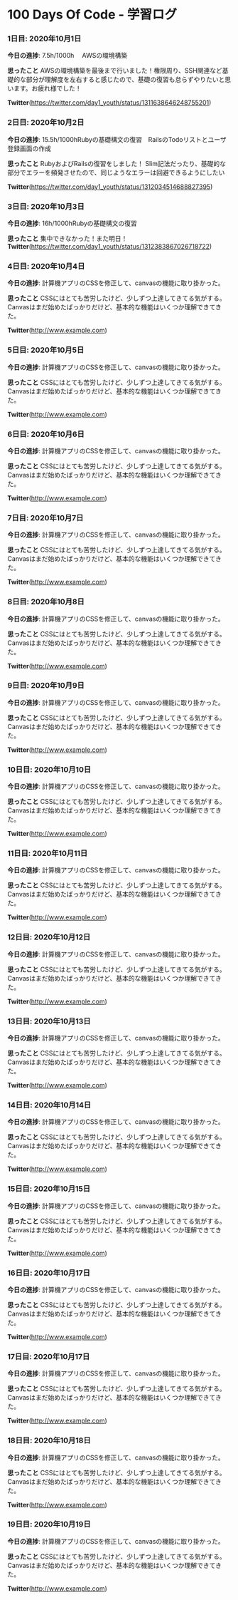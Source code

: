 # 100 Days Of Code - 学習ログ

### 1日目: 2020年10月1日

**今日の進捗**: 7.5h/1000h　 AWSの環境構築

**思ったこと** AWSの環境構築を最後まで行いました！権限周り、SSH関連など基礎的な部分が理解度を左右すると感じたので、基礎の復習も怠らずやりたいと思います。お疲れ様でした！

**Twitter**(https://twitter.com/day1_youth/status/1311638646248755201)



### 2日目: 2020年10月2日

**今日の進捗**: 15.5h/1000hRubyの基礎構文の復習　RailsのTodoリストとユーザ登録画面の作成

**思ったこと** RubyおよびRailsの復習をしました！
Slim記法だったり、基礎的な部分でエラーを頻発させたので、同じようなエラーは回避できるようにしたい

**Twitter**(https://twitter.com/day1_youth/status/1312034514688827395)



### 3日目: 2020年10月3日

**今日の進捗**: 16h/1000hRubyの基礎構文の復習

**思ったこと** 集中できなかった！また明日！
**Twitter**(https://twitter.com/day1_youth/status/1312383867026718722)



### 4日目: 2020年10月4日

**今日の進捗**: 計算機アプリのCSSを修正して、canvasの機能に取り掛かった。

**思ったこと** CSSにはとても苦労したけど、少しずつ上達してきてる気がする。Canvasはまだ始めたばっかりだけど、基本的な機能はいくつか理解できてきた。

**Twitter**(http://www.example.com)



### 5日目: 2020年10月5日

**今日の進捗**: 計算機アプリのCSSを修正して、canvasの機能に取り掛かった。

**思ったこと** CSSにはとても苦労したけど、少しずつ上達してきてる気がする。Canvasはまだ始めたばっかりだけど、基本的な機能はいくつか理解できてきた。

**Twitter**(http://www.example.com)



### 6日目: 2020年10月6日

**今日の進捗**: 計算機アプリのCSSを修正して、canvasの機能に取り掛かった。

**思ったこと** CSSにはとても苦労したけど、少しずつ上達してきてる気がする。Canvasはまだ始めたばっかりだけど、基本的な機能はいくつか理解できてきた。

**Twitter**(http://www.example.com)



### 7日目: 2020年10月7日

**今日の進捗**: 計算機アプリのCSSを修正して、canvasの機能に取り掛かった。

**思ったこと** CSSにはとても苦労したけど、少しずつ上達してきてる気がする。Canvasはまだ始めたばっかりだけど、基本的な機能はいくつか理解できてきた。

**Twitter**(http://www.example.com)



### 8日目: 2020年10月8日

**今日の進捗**: 計算機アプリのCSSを修正して、canvasの機能に取り掛かった。

**思ったこと** CSSにはとても苦労したけど、少しずつ上達してきてる気がする。Canvasはまだ始めたばっかりだけど、基本的な機能はいくつか理解できてきた。

**Twitter**(http://www.example.com)



### 9日目: 2020年10月9日

**今日の進捗**: 計算機アプリのCSSを修正して、canvasの機能に取り掛かった。

**思ったこと** CSSにはとても苦労したけど、少しずつ上達してきてる気がする。Canvasはまだ始めたばっかりだけど、基本的な機能はいくつか理解できてきた。

**Twitter**(http://www.example.com)



### 10日目: 2020年10月10日

**今日の進捗**: 計算機アプリのCSSを修正して、canvasの機能に取り掛かった。

**思ったこと** CSSにはとても苦労したけど、少しずつ上達してきてる気がする。Canvasはまだ始めたばっかりだけど、基本的な機能はいくつか理解できてきた。

**Twitter**(http://www.example.com)



### 11日目: 2020年10月11日

**今日の進捗**: 計算機アプリのCSSを修正して、canvasの機能に取り掛かった。

**思ったこと** CSSにはとても苦労したけど、少しずつ上達してきてる気がする。Canvasはまだ始めたばっかりだけど、基本的な機能はいくつか理解できてきた。

**Twitter**(http://www.example.com)



### 12日目: 2020年10月12日

**今日の進捗**: 計算機アプリのCSSを修正して、canvasの機能に取り掛かった。

**思ったこと** CSSにはとても苦労したけど、少しずつ上達してきてる気がする。Canvasはまだ始めたばっかりだけど、基本的な機能はいくつか理解できてきた。

**Twitter**(http://www.example.com)



### 13日目: 2020年10月13日

**今日の進捗**: 計算機アプリのCSSを修正して、canvasの機能に取り掛かった。

**思ったこと** CSSにはとても苦労したけど、少しずつ上達してきてる気がする。Canvasはまだ始めたばっかりだけど、基本的な機能はいくつか理解できてきた。

**Twitter**(http://www.example.com)



### 14日目: 2020年10月14日

**今日の進捗**: 計算機アプリのCSSを修正して、canvasの機能に取り掛かった。

**思ったこと** CSSにはとても苦労したけど、少しずつ上達してきてる気がする。Canvasはまだ始めたばっかりだけど、基本的な機能はいくつか理解できてきた。

**Twitter**(http://www.example.com)



### 15日目: 2020年10月15日

**今日の進捗**: 計算機アプリのCSSを修正して、canvasの機能に取り掛かった。

**思ったこと** CSSにはとても苦労したけど、少しずつ上達してきてる気がする。Canvasはまだ始めたばっかりだけど、基本的な機能はいくつか理解できてきた。

**Twitter**(http://www.example.com)



### 16日目: 2020年10月17日

**今日の進捗**: 計算機アプリのCSSを修正して、canvasの機能に取り掛かった。

**思ったこと** CSSにはとても苦労したけど、少しずつ上達してきてる気がする。Canvasはまだ始めたばっかりだけど、基本的な機能はいくつか理解できてきた。

**Twitter**(http://www.example.com)



### 17日目: 2020年10月17日

**今日の進捗**: 計算機アプリのCSSを修正して、canvasの機能に取り掛かった。

**思ったこと** CSSにはとても苦労したけど、少しずつ上達してきてる気がする。Canvasはまだ始めたばっかりだけど、基本的な機能はいくつか理解できてきた。

**Twitter**(http://www.example.com)



### 18日目: 2020年10月18日

**今日の進捗**: 計算機アプリのCSSを修正して、canvasの機能に取り掛かった。

**思ったこと** CSSにはとても苦労したけど、少しずつ上達してきてる気がする。Canvasはまだ始めたばっかりだけど、基本的な機能はいくつか理解できてきた。

**Twitter**(http://www.example.com)



### 19日目: 2020年10月19日

**今日の進捗**: 計算機アプリのCSSを修正して、canvasの機能に取り掛かった。

**思ったこと** CSSにはとても苦労したけど、少しずつ上達してきてる気がする。Canvasはまだ始めたばっかりだけど、基本的な機能はいくつか理解できてきた。

**Twitter**(http://www.example.com)






